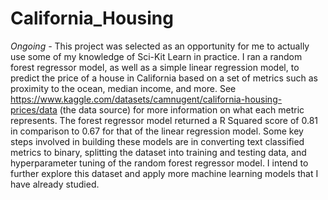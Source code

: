 # California_Housing

*Ongoing -* This project was selected as an opportunity for me to actually use some of my knowledge of Sci-Kit Learn in practice. I ran a random forest regressor model, as well as a simple linear regression model, to predict the price of a house in California based on a set of metrics such as proximity to the ocean, median income, and more. See https://www.kaggle.com/datasets/camnugent/california-housing-prices/data (the data source) for more information on what each metric represents. The forest regressor model returned a R Squared score of 0.81 in comparison to 0.67 for that of the linear regression model. Some key steps involved in building these models are in converting text classified metrics to binary, splitting the dataset into training and testing data, and hyperparameter tuning of the random forest regressor model. I intend to further explore this dataset and apply more machine learning models that I have already studied.
